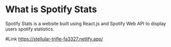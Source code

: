# What is Spotify Stats
Spotify Stats is a website built using React.js and Spotify Web API to display users spotify statistics. 

#Link
https://stellular-trifle-fa3327.netlify.app/



